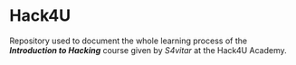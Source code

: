 # Hack4U
Repository used to document the whole learning process of the ***Introduction to Hacking*** course given by *S4vitar* at the Hack4U Academy.
